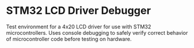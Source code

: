 # STM32 LCD Driver Debugger
Test environment for a 4x20 LCD driver for use with STM32 microcontrollers. Uses console debugging to safely verify correct behavior of microcontroller code before testing on hardware. 
